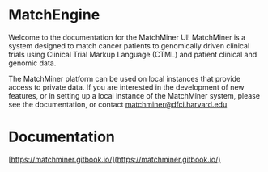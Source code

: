 # MatchEngine 
Welcome to the documentation for the MatchMiner UI! MatchMiner is a system designed to match cancer patients to genomically driven clinical trials using Clinical Trial Markup Language (CTML) and patient clinical and genomic data. 

The MatchMiner platform can be used on local instances that provide access to private data. If you are interested in the development of new features, or in setting up a local instance of the MatchMiner system, please see the documentation, or contact [matchminer@dfci.harvard.edu](https://app.gitbook.com/@matchminer/s/matchminer)

# Documentation
[https://matchminer.gitbook.io/](https://matchminer.gitbook.io/)
